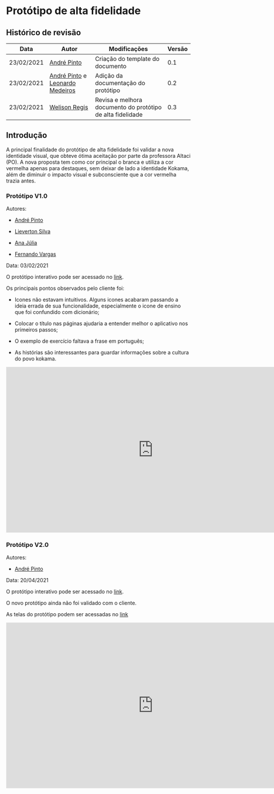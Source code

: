 # Protótipo de alta fidelidade

## Histórico de revisão

| Data       | Autor                                                                                               | Modificações                        | Versão |
| ---------- | --------------------------------------------------------------------------------------------------- | ----------------------------------- | ------ |
| 23/02/2021 | [André Pinto](https://github.com/andrelucax)                                                        | Criação do template do documento    | 0.1    |
| 23/02/2021 | [André Pinto](https://github.com/andrelucax) e [Leonardo Medeiros](https://github.com/leomedeiros1) | Adição da documentação do protótipo | 0.2    |
| 23/02/2021 | [Welison Regis](https://github.com/WelisonR)                                                        | Revisa e melhora documento do protótipo de alta fidelidade         | 0.3    |

## Introdução

A principal finalidade do protótipo de alta fidelidade foi validar a nova identidade visual, que obteve ótima aceitação por parte da professora Altaci (PO). A nova proposta tem como cor principal o branca e utiliza a cor vermelha apenas para destaques, sem deixar de lado a identidade Kokama, além de diminuir o impacto visual e subconsciente que a cor vermelha trazia antes.

### Protótipo V1.0

Autores:

- [André Pinto](https://github.com/andrelucax)

- [Lieverton Silva](https://github.com/lievertom)

- [Ana Júlia](https://github.com/aluzianobriceno)

- [Fernando Vargas](https://github.com/SFernandoS)

Data: 03/02/2021

O protótipo interativo pode ser acessado no [link](https://www.figma.com/proto/DigQ30njp1qckw7LLtgAAL/Projeto-Kokama---Prototipo-de-alta-fidelidade).

Os principais pontos observados pelo cliente foi:

- Icones não estavam intuitivos. Alguns icones acabaram passando a ideia errada de sua funcionalidade, especialmente o icone de ensino que foi confundido com dicionário;

- Colocar o título nas páginas ajudaria a entender melhor o aplicativo nos primeiros passos;

- O exemplo de exercício faltava a frase em português;

- As histórias são interessantes para guardar informações sobre a cultura do povo kokama.

<iframe style="border: 1px solid rgba(0, 0, 0, 0.1);" width="800" height="450" src="https://www.figma.com/embed?embed_host=share&url=https%3A%2F%2Fwww.figma.com%2Ffile%2FDigQ30njp1qckw7LLtgAAL%2FProjeto-Kokama-Prototipo-de-alta-fidelidade%3Fnode-id%3D0%253A1" allowfullscreen></iframe>

### Protótipo V2.0

Autores:

- [André Pinto](https://github.com/andrelucax)

Data: 20/04/2021

O protótipo interativo pode ser acessado no [link](https://www.figma.com/proto/RBZK4AxbqB6s1LFpTHkvx0/Alta-Fidelidade-V2.0-Projeto-Kokama).

O novo protótipo ainda não foi validado com o cliente.

As telas do protótipo podem ser acessadas no [link](https://www.figma.com/file/RBZK4AxbqB6s1LFpTHkvx0/Alta-Fidelidade-V2.0---Projeto-Kokama)
<iframe style="border: 1px solid rgba(0, 0, 0, 0.1);" width="800" height="450" src="https://www.figma.com/embed?embed_host=share&url=https%3A%2F%2Fwww.figma.com%2Ffile%2FRBZK4AxbqB6s1LFpTHkvx0%2FAlta-Fidelidade-V2.0-Projeto-Kokama%3Fnode-id%3D0%253A1" allowfullscreen></iframe>